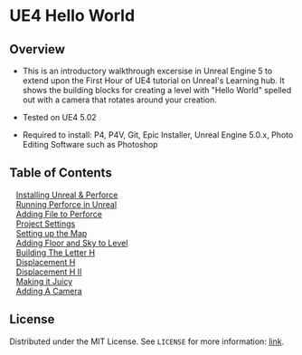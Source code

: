 # UE4 Hello World

<!-- OVERVIEW -->
## Overview
* This is an introductory walkthrough excersise in Unreal Engine 5 to extend upon the First Hour of UE4 tutorial on Unreal's Learning hub.  It shows the building blocks for creating a level with "Hello World" spelled out with a camera that rotates around your creation. 

* Tested on UE4 5.02
* Required to install: P4, P4V, Git, Epic Installer, Unreal Engine 5.0.x, Photo Editing Software such as Photoshop

<!-- TOC -->
## Table of Contents
<kbd></kbd> &nbsp;&nbsp; [Installing Unreal & Perforce](installing/README.md#user-content-installing-unreal--perforce) <br>
<kbd></kbd> &nbsp;&nbsp; [Running Perforce in Unreal](running-p4/README.md#user-content-running-perforce-in-unreal)<br>
<kbd></kbd> &nbsp;&nbsp; [Adding File to Perforce](adding-p4/README.md#user-content-adding-file-to-perforce)<br>
<kbd></kbd> &nbsp;&nbsp; [Project Settings](project-settings/README.md#user-content-project-settings)<br>
<kbd></kbd> &nbsp;&nbsp; [Setting up the Map](setting-map/README.md#user-content-setting-up-the-map)<br>
<kbd></kbd> &nbsp;&nbsp; [Adding Floor and Sky to Level](floor-level/README.md#user-content-adding-floor-and-sky-to-level)<br>
<kbd></kbd> &nbsp;&nbsp; [Building The Letter H](building-h/README.md#user-content-building-the-letter-h)<br>
<kbd></kbd> &nbsp;&nbsp; [Displacement H](displacement-h/README.md#user-content-displacment-h)<br>
<kbd></kbd> &nbsp;&nbsp; [Displacement H II](displacement-ii/README.md#user-content-diplacement-h-ii)<br>
<kbd></kbd> &nbsp;&nbsp; [Making it Juicy](juice/README.md#user-content-making-it-juicy)<br>
<kbd></kbd> &nbsp;&nbsp; [Adding A Camera](remove-player/README.md#user-content-adding-a-camera)<br>

<!-- LICENSE -->
## License

Distributed under the MIT License. See `LICENSE` for more information: [link](LICENSE).
